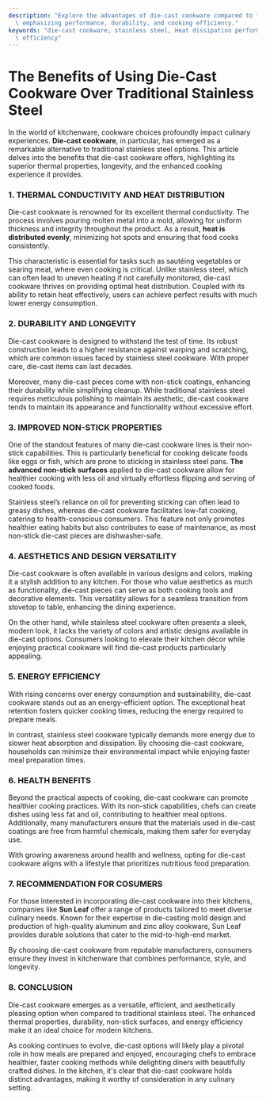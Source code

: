 ```yaml
---
description: "Explore the advantages of die-cast cookware compared to traditional stainless steel,\
  \ emphasizing performance, durability, and cooking efficiency."
keywords: "die-cast cookware, stainless steel, Heat dissipation performance, Heat dissipation\
  \ efficiency"
---
```

# The Benefits of Using Die-Cast Cookware Over Traditional Stainless Steel

In the world of kitchenware, cookware choices profoundly impact culinary experiences. **Die-cast cookware**, in particular, has emerged as a remarkable alternative to traditional stainless steel options. This article delves into the benefits that die-cast cookware offers, highlighting its superior thermal properties, longevity, and the enhanced cooking experience it provides.

### 1. THERMAL CONDUCTIVITY AND HEAT DISTRIBUTION

Die-cast cookware is renowned for its excellent thermal conductivity. The process involves pouring molten metal into a mold, allowing for uniform thickness and integrity throughout the product. As a result, **heat is distributed evenly**, minimizing hot spots and ensuring that food cooks consistently. 

This characteristic is essential for tasks such as sautéing vegetables or searing meat, where even cooking is critical. Unlike stainless steel, which can often lead to uneven heating if not carefully monitored, die-cast cookware thrives on providing optimal heat distribution. Coupled with its ability to retain heat effectively, users can achieve perfect results with much lower energy consumption.

### 2. DURABILITY AND LONGEVITY

Die-cast cookware is designed to withstand the test of time. Its robust construction leads to a higher resistance against warping and scratching, which are common issues faced by stainless steel cookware. With proper care, die-cast items can last decades. 

Moreover, many die-cast pieces come with non-stick coatings, enhancing their durability while simplifying cleanup. While traditional stainless steel requires meticulous polishing to maintain its aesthetic, die-cast cookware tends to maintain its appearance and functionality without excessive effort.

### 3. IMPROVED NON-STICK PROPERTIES

One of the standout features of many die-cast cookware lines is their non-stick capabilities. This is particularly beneficial for cooking delicate foods like eggs or fish, which are prone to sticking in stainless steel pans. **The advanced non-stick surfaces** applied to die-cast cookware allow for healthier cooking with less oil and virtually effortless flipping and serving of cooked foods.

Stainless steel’s reliance on oil for preventing sticking can often lead to greasy dishes, whereas die-cast cookware facilitates low-fat cooking, catering to health-conscious consumers. This feature not only promotes healthier eating habits but also contributes to ease of maintenance, as most non-stick die-cast pieces are dishwasher-safe.

### 4. AESTHETICS AND DESIGN VERSATILITY

Die-cast cookware is often available in various designs and colors, making it a stylish addition to any kitchen. For those who value aesthetics as much as functionality, die-cast pieces can serve as both cooking tools and decorative elements. This versatility allows for a seamless transition from stovetop to table, enhancing the dining experience.

On the other hand, while stainless steel cookware often presents a sleek, modern look, it lacks the variety of colors and artistic designs available in die-cast options. Consumers looking to elevate their kitchen décor while enjoying practical cookware will find die-cast products particularly appealing.

### 5. ENERGY EFFICIENCY

With rising concerns over energy consumption and sustainability, die-cast cookware stands out as an energy-efficient option. The exceptional heat retention fosters quicker cooking times, reducing the energy required to prepare meals. 

In contrast, stainless steel cookware typically demands more energy due to slower heat absorption and dissipation. By choosing die-cast cookware, households can minimize their environmental impact while enjoying faster meal preparation times.

### 6. HEALTH BENEFITS

Beyond the practical aspects of cooking, die-cast cookware can promote healthier cooking practices. With its non-stick capabilities, chefs can create dishes using less fat and oil, contributing to healthier meal options. Additionally, many manufacturers ensure that the materials used in die-cast coatings are free from harmful chemicals, making them safer for everyday use.

With growing awareness around health and wellness, opting for die-cast cookware aligns with a lifestyle that prioritizes nutritious food preparation.

### 7. RECOMMENDATION FOR COSUMERS

For those interested in incorporating die-cast cookware into their kitchens, companies like **Sun Leaf** offer a range of products tailored to meet diverse culinary needs. Known for their expertise in die-casting mold design and production of high-quality aluminum and zinc alloy cookware, Sun Leaf provides durable solutions that cater to the mid-to-high-end market.

By choosing die-cast cookware from reputable manufacturers, consumers ensure they invest in kitchenware that combines performance, style, and longevity.

### 8. CONCLUSION

Die-cast cookware emerges as a versatile, efficient, and aesthetically pleasing option when compared to traditional stainless steel. The enhanced thermal properties, durability, non-stick surfaces, and energy efficiency make it an ideal choice for modern kitchens. 

As cooking continues to evolve, die-cast options will likely play a pivotal role in how meals are prepared and enjoyed, encouraging chefs to embrace healthier, faster cooking methods while delighting diners with beautifully crafted dishes. In the kitchen, it's clear that die-cast cookware holds distinct advantages, making it worthy of consideration in any culinary setting.
